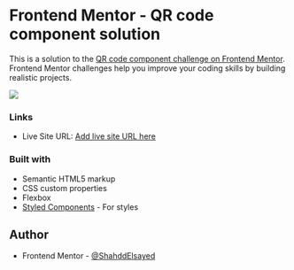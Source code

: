 # Frontend Mentor - QR code component solution

This is a solution to the [QR code component challenge on Frontend Mentor](https://www.frontendmentor.io/challenges/qr-code-component-iux_sIO_H). Frontend Mentor challenges help you improve your coding skills by building realistic projects. 

![](./Qr-challenge-screenshot.jpeg)

### Links
- Live Site URL: [Add live site URL here](https://your-live-site-url.com)

### Built with

- Semantic HTML5 markup
- CSS custom properties
- Flexbox
- [Styled Components](https://styled-components.com/) - For styles

## Author
- Frontend Mentor - [@ShahddElsayed](https://www.frontendmentor.io/profile/ShahddElsayed)

